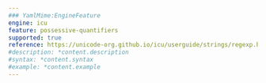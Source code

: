 ```yaml
---
### YamlMime:EngineFeature
engine: icu
feature: possessive-quantifiers
supported: true
reference: https://unicode-org.github.io/icu/userguide/strings/regexp.html#regular-expression-operators
#description: *content.description
#syntax: *content.syntax
#example: *content.example
---
```

